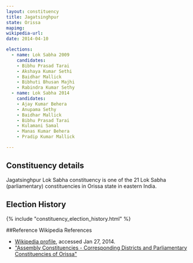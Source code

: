 ```yaml
---
layout: constituency
title: Jagatsinghpur
state: Orissa
mapimg: 
wikipedia-url: 
date: 2014-04-10

elections: 
  - name: Lok Sabha 2009
    candidates: 
    - Bibhu Prasad Tarai 
    - Akshaya Kumar Sethi 
    - Baidhar Mallick 
    - Bibhuti Bhusan Majhi 
    - Rabindra Kumar Sethy  
  - name: Lok Sabha 2014
    candidates: 
    - Ajay Kumar Behera 
    - Anupama Sethy 
    - Baidhar Mallick 
    - Bibhu Prasad Tarai 
    - Kulamani Samal 
    - Manas Kumar Behera 
    - Pradip Kumar Mallick  

---
```


## Constituency details
Jagatsinghpur Lok Sabha constituency is one of the 21 Lok Sabha (parliamentary) constituencies in Orissa state in eastern India.




## Election History
{% include "constituency_election_history.html" %}

##Reference
Wikipedia References
- [Wikipedia profile]({{page.profile.wikipedia}}), accessed Jan 27, 2014.
- ["Assembly Constituencies - Corresponding Districts and Parliamentary Constituencies of Orissa"][wiki1]

[wiki1]: http://archive.eci.gov.in/se2000/background/S18/Orissa_AC_Dist_PC.pdf
